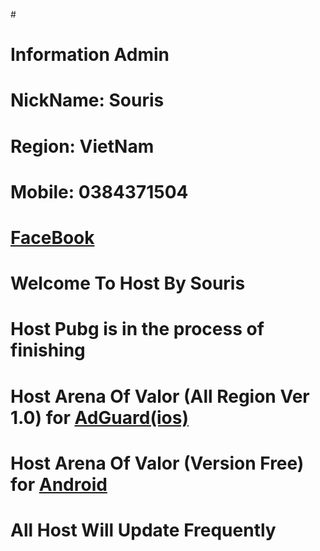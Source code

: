 #[](https://raw.githubusercontent.com/nghiapro12361/Souris/master/DB1EE53A-F80F-4231-8D95-33D83F3C4E82.jpeg?token=AQLKKUKDEZE3ZCTGDOCJ4SC7DHILC)
# Information Admin
# NickName: Souris
# Region: VietNam
# Mobile: 0384371504
# [FaceBook](https://facebook.com/souris0112)




# Welcome To Host By Souris
# Host Pubg is in the process of finishing
# Host Arena Of Valor (All Region Ver 1.0) for [AdGuard(ios)](https://github.com/nghiapro12361/Souris/blob/master/HostAoV(BeTa))
# Host Arena Of Valor (Version Free) for [Android](https://github.com/nghiapro12361/Souris/blob/master/HostAOV(android))
# All Host Will Update Frequently
